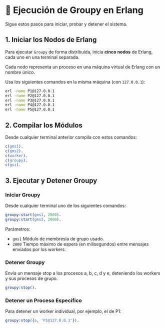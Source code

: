 # 🚀 Ejecución de Groupy en Erlang

Sigue estos pasos para iniciar, probar y detener el sistema.

## 1. Iniciar los Nodos de Erlang

Para ejecutar `Groupy` de forma distribuida, inicia **cinco nodos** de Erlang, cada uno en una terminal separada. 

Cada nodo representa un proceso en una máquina virtual de Erlang con un nombre único. 

Usa los siguientes comandos en la misma máquina (con `127.0.0.1`):

```sh
erl -name P1@127.0.0.1
erl -name P2@127.0.0.1
erl -name P3@127.0.0.1
erl -name P4@127.0.0.1
erl -name P5@127.0.0.1
```

## 2. Compilar los Módulos 

Desde cualquier terminal anterior compila con estos comandos:

```erlang
c(gms1).
c(gms2).
c(worker).
c(groupy).
c(gui).
```

## 3. Ejecutar y Detener Groupy

### Iniciar Groupy

Desde cualquier terminal uno de los siguientes comandos:

```erlang
groupy:start(gms1, 2000).
groupy:start(gms2, 2000).
```

Parámetros:

- `gms1` Módulo de membresía de grupo usado.
- `2000` Tiempo máximo de espera (en milisegundos) entre mensajes enviados por los workers.

### Detener Groupy

Envía un mensaje stop a los procesos a, b, c, d y e, deteniendo los workers y sus procesos de grupo.

```erlang
groupy:stop().
```

### Detener un Proceso Específico

Para detener un worker individual, por ejemplo, el de P1:

```erlang
groupy:stop({a, 'P1@127.0.0.1'}).
```
